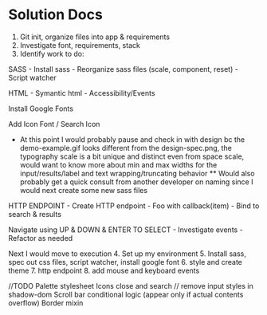 # Solution Docs

<!-- Include documentation, additional setup instructions, notes etc. here -->
1. Git init, organize files into app & requirements
2. Investigate font, requirements, stack
3. Identify work to do:

SASS
    - Install sass
    - Reorganize sass files (scale, component, reset)
    - Script watcher

HTML
    - Symantic html
    - Accessibility/Events

Install Google Fonts  

Add Icon Font / Search Icon
* At this point I would probably pause and check in with design bc the demo-example.gif looks different from the design-spec.png, the typography scale is a bit unique and distinct even from space scale, would want to know more about min and max widths for the input/results/label and text wrapping/truncating behavior
** Would also probably get a quick consult from another developer on naming since I would next create some new sass files

HTTP ENDPOINT
    - Create HTTP endpoint 
    - Foo with callback(item)
    - Bind to search & results
    
Navigate using UP & DOWN & ENTER TO SELECT
    - Investigate events 
    - Refactor as needed


Next I would move to execution
4. Set up my environment
5. Install sass, spec out css files, script watcher, install google font
6. style and create theme
7. http endpoint
8. add mouse and keyboard events 

//TODO
Palette stylesheet
Icons close and search // remove input styles in shadow-dom
Scroll bar conditional logic (appear only if actual contents overflow)
Border mixin